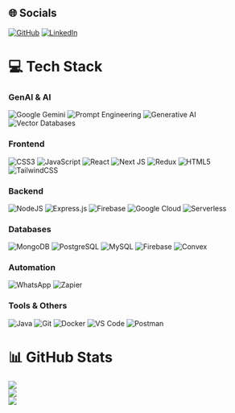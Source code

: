 ## 🌐 Socials
[![GitHub](https://img.shields.io/badge/GitHub-%23121011.svg?logo=GitHub&logoColor=white)](https://github.com/Shubhamkanskar)
[![LinkedIn](https://img.shields.io/badge/LinkedIn-%230077B5.svg?logo=linkedin&logoColor=white)](https://linkedin.com/in/shubham-kanaskar-237280157)

# 💻 Tech Stack

### GenAI & AI
![Google Gemini](https://img.shields.io/badge/Google%20Gemini-8E75B2?style=flat-square&logo=google&logoColor=white)
![Prompt Engineering](https://img.shields.io/badge/Prompt%20Engineering-FF9900?style=flat-square&logo=openai&logoColor=white)
![Generative AI](https://img.shields.io/badge/Generative%20AI-FF6B6B?style=flat-square&logo=google&logoColor=white)
![Vector Databases](https://img.shields.io/badge/Vector%20DB-4285F4?style=flat-square&logo=redis&logoColor=white)

### Frontend
![CSS3](https://img.shields.io/badge/css3-%231572B6.svg?style=flat-square&logo=css3&logoColor=white)
![JavaScript](https://img.shields.io/badge/javascript-%23323330.svg?style=flat-square&logo=javascript&logoColor=%23F7DF1E)
![React](https://img.shields.io/badge/react-%2320232a.svg?style=flat-square&logo=react&logoColor=%2361DAFB)
![Next JS](https://img.shields.io/badge/Next.js-000000?style=flat-square&logo=next.js&logoColor=white)
![Redux](https://img.shields.io/badge/redux-%23593d88.svg?style=flat-square&logo=redux&logoColor=white)
![HTML5](https://img.shields.io/badge/html5-%23E34F26.svg?style=flat-square&logo=html5&logoColor=white)
![TailwindCSS](https://img.shields.io/badge/tailwindcss-%2338B2AC.svg?style=flat-square&logo=tailwind-css&logoColor=white)

### Backend
![NodeJS](https://img.shields.io/badge/node.js-6DA55F?style=flat-square&logo=node.js&logoColor=white)
![Express.js](https://img.shields.io/badge/express.js-%23404d59.svg?style=flat-square&logo=express&logoColor=white)
![Firebase](https://img.shields.io/badge/firebase-%23039BE5.svg?style=flat-square&logo=firebase)
![Google Cloud](https://img.shields.io/badge/Google%20Cloud-%234285F4.svg?style=flat-square&logo=google-cloud&logoColor=white)
![Serverless](https://img.shields.io/badge/serverless-1.0-FD5750.svg?style=flat-square&logo=serverless&logoColor=white)

### Databases
![MongoDB](https://img.shields.io/badge/MongoDB-%234ea94b.svg?style=flat-square&logo=mongodb&logoColor=white)
![PostgreSQL](https://img.shields.io/badge/PostgreSQL-316192?style=flat-square&logo=postgresql&logoColor=white)
![MySQL](https://img.shields.io/badge/mysql-%2300f.svg?style=flat-square&logo=mysql&logoColor=white)
![Firebase](https://img.shields.io/badge/firebase-%23039BE5.svg?style=flat-square&logo=firebase)
![Convex](https://img.shields.io/badge/Convex-121212?style=flat-square&logo=convex&logoColor=white)

### Automation
![WhatsApp](https://img.shields.io/badge/WhatsApp-25D366?style=flat-square&logo=whatsapp&logoColor=white)
![Zapier](https://img.shields.io/badge/Zapier-FF4A00?style=flat-square&logo=zapier&logoColor=white)

### Tools & Others
![Java](https://img.shields.io/badge/java-%23ED8B00.svg?style=flat-square&logo=java&logoColor=white)
![Git](https://img.shields.io/badge/git-%23F05032.svg?style=flat-square&logo=git&logoColor=white)
![Docker](https://img.shields.io/badge/docker-%230db7ed.svg?style=flat-square&logo=docker&logoColor=white)
![VS Code](https://img.shields.io/badge/VS%20Code-007ACC?style=flat-square&logo=visual-studio-code&logoColor=white)
![Postman](https://img.shields.io/badge/Postman-FF6C37?style=flat-square&logo=postman&logoColor=white)

# 📊 GitHub Stats
![](https://github-readme-stats.vercel.app/api?username=Shubhamkanskar&theme=radical&hide_border=false&include_all_commits=false&count_private=false)
<br/>
![](https://github-readme-streak-stats.herokuapp.com/?user=Shubhamkanskar&theme=radical&hide_border=false)
<br/>
![](https://github-readme-stats.vercel.app/api/top-langs/?username=Shubhamkanskar&theme=radical&hide_border=false&include_all_commits=false&count_private=false&layout=compact)
